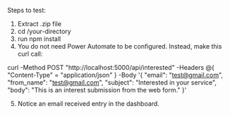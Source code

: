 Steps to test:

1. Extract .zip file
2. cd /your-directory
3. run npm install
4. You do not need Power Automate to be configured. Instead, make this curl call:

curl -Method POST "http://localhost:5000/api/interested" -Headers @{ "Content-Type" = "application/json" } -Body '{ "email": "test@gmail.com", "from_name": "test@gmail.com", "subject": "Interested in your service", "body": "This is an interest submission from the web form." }'

5. Notice an email received entry in the dashboard.



